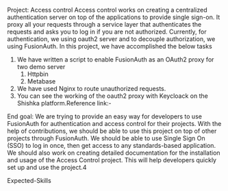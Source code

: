 Project:  Access control
Access control works on creating a centralized authentication server on top of the applications to provide single sign-on. It proxy all your requests through a service layer that authenticates the requests and asks you to log in if you are not authorized. Currently, for authentication, we using oauth2 server and to decouple authorization, we using FusionAuth. In this project, we have accomplished the below tasks

1. We have written a script to enable FusionAuth as an OAuth2 proxy for two demo server
   1. Httpbin
   2. Metabase
2. We have used Nginx to route unauthorized requests.
3. You can see the working of the oauth2 proxy with Keycloack on the Shishka platform.Reference link:- 

End goal: We are trying to provide an easy way for developers to use FusionAuth for authentication and access control for their projects. With the help of contributions, we should be able to use this project on top of other projects through FusionAuth. We should be able to use Single Sign On (SSO) to log in once, then get access to any standards-based application. We should also work on creating detailed documentation for the installation and usage of the Access Control project. This will help developers quickly set up and use the project.4

Expected-Skills